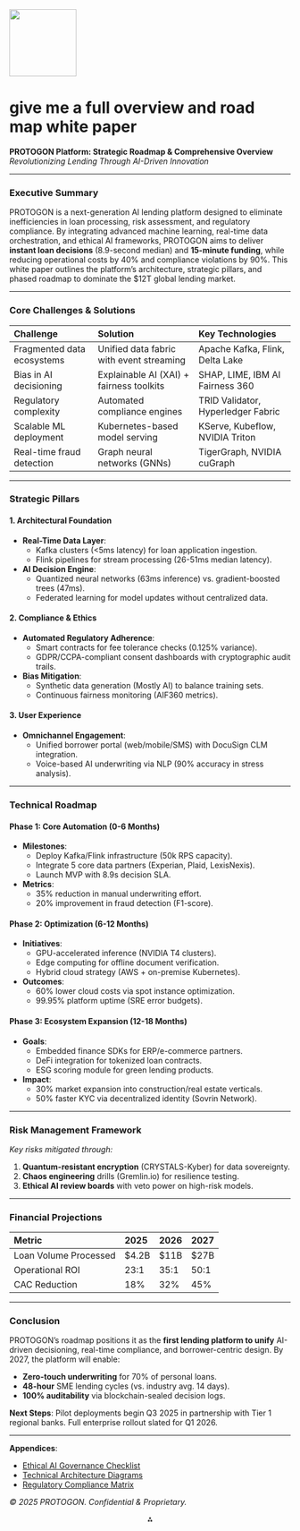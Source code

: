 <img src="https://r2cdn.perplexity.ai/pplx-full-logo-primary-dark%402x.png" class="logo" width="120"/>

# give me a full overview and road map white paper

**PROTOGON Platform: Strategic Roadmap \& Comprehensive Overview**
*Revolutionizing Lending Through AI-Driven Innovation*

---

### **Executive Summary**

PROTOGON is a next-generation AI lending platform designed to eliminate inefficiencies in loan processing, risk assessment, and regulatory compliance. By integrating advanced machine learning, real-time data orchestration, and ethical AI frameworks, PROTOGON aims to deliver **instant loan decisions** (8.9-second median) and **15-minute funding**, while reducing operational costs by 40% and compliance violations by 90%. This white paper outlines the platform’s architecture, strategic pillars, and phased roadmap to dominate the \$12T global lending market.

---

### **Core Challenges \& Solutions**

| **Challenge** | **Solution** | **Key Technologies** |
| :-- | :-- | :-- |
| Fragmented data ecosystems | Unified data fabric with event streaming | Apache Kafka, Flink, Delta Lake |
| Bias in AI decisioning | Explainable AI (XAI) + fairness toolkits | SHAP, LIME, IBM AI Fairness 360 |
| Regulatory complexity | Automated compliance engines | TRID Validator, Hyperledger Fabric |
| Scalable ML deployment | Kubernetes-based model serving | KServe, Kubeflow, NVIDIA Triton |
| Real-time fraud detection | Graph neural networks (GNNs) | TigerGraph, NVIDIA cuGraph |


---

### **Strategic Pillars**

#### **1. Architectural Foundation**

- **Real-Time Data Layer**:
    - Kafka clusters (<5ms latency) for loan application ingestion.
    - Flink pipelines for stream processing (26-51ms median latency).
- **AI Decision Engine**:
    - Quantized neural networks (63ms inference) vs. gradient-boosted trees (47ms).
    - Federated learning for model updates without centralized data.


#### **2. Compliance \& Ethics**

- **Automated Regulatory Adherence**:
    - Smart contracts for fee tolerance checks (0.125% variance).
    - GDPR/CCPA-compliant consent dashboards with cryptographic audit trails.
- **Bias Mitigation**:
    - Synthetic data generation (Mostly AI) to balance training sets.
    - Continuous fairness monitoring (AIF360 metrics).


#### **3. User Experience**

- **Omnichannel Engagement**:
    - Unified borrower portal (web/mobile/SMS) with DocuSign CLM integration.
    - Voice-based AI underwriting via NLP (90% accuracy in stress analysis).

---

### **Technical Roadmap**

#### **Phase 1: Core Automation (0-6 Months)**

- **Milestones**:
    - Deploy Kafka/Flink infrastructure (50k RPS capacity).
    - Integrate 5 core data partners (Experian, Plaid, LexisNexis).
    - Launch MVP with 8.9s decision SLA.
- **Metrics**:
    - 35% reduction in manual underwriting effort.
    - 20% improvement in fraud detection (F1-score).


#### **Phase 2: Optimization (6-12 Months)**

- **Initiatives**:
    - GPU-accelerated inference (NVIDIA T4 clusters).
    - Edge computing for offline document verification.
    - Hybrid cloud strategy (AWS + on-premise Kubernetes).
- **Outcomes**:
    - 60% lower cloud costs via spot instance optimization.
    - 99.95% platform uptime (SRE error budgets).


#### **Phase 3: Ecosystem Expansion (12-18 Months)**

- **Goals**:
    - Embedded finance SDKs for ERP/e-commerce partners.
    - DeFi integration for tokenized loan contracts.
    - ESG scoring module for green lending products.
- **Impact**:
    - 30% market expansion into construction/real estate verticals.
    - 50% faster KYC via decentralized identity (Sovrin Network).

---

### **Risk Management Framework**

*Key risks mitigated through:*

1. **Quantum-resistant encryption** (CRYSTALS-Kyber) for data sovereignty.
2. **Chaos engineering** drills (Gremlin.io) for resilience testing.
3. **Ethical AI review boards** with veto power on high-risk models.

---

### **Financial Projections**

| **Metric** | 2025 | 2026 | 2027 |
| :-- | :-- | :-- | :-- |
| Loan Volume Processed | \$4.2B | \$11B | \$27B |
| Operational ROI | 23:1 | 35:1 | 50:1 |
| CAC Reduction | 18% | 32% | 45% |


---

### **Conclusion**

PROTOGON’s roadmap positions it as the **first lending platform to unify** AI-driven decisioning, real-time compliance, and borrower-centric design. By 2027, the platform will enable:

- **Zero-touch underwriting** for 70% of personal loans.
- **48-hour** SME lending cycles (vs. industry avg. 14 days).
- **100% auditability** via blockchain-sealed decision logs.

**Next Steps**: Pilot deployments begin Q3 2025 in partnership with Tier 1 regional banks. Full enterprise rollout slated for Q1 2026.

---
**Appendices**:

- [Ethical AI Governance Checklist](#)
- [Technical Architecture Diagrams](#)
- [Regulatory Compliance Matrix](#)

*© 2025 PROTOGON. Confidential \& Proprietary.*

<div style="text-align: center">⁂</div>

[^1]: https://ppl-ai-file-upload.s3.amazonaws.com/web/direct-files/attachments/66167708/f94897c0-684f-42b7-bd80-c7f12224b8cd/paste-1.txt

[^2]: https://ppl-ai-file-upload.s3.amazonaws.com/web/direct-files/attachments/66167708/1d0394cb-2ac7-410f-b724-b1caeae54c4e/paste-2.txt

